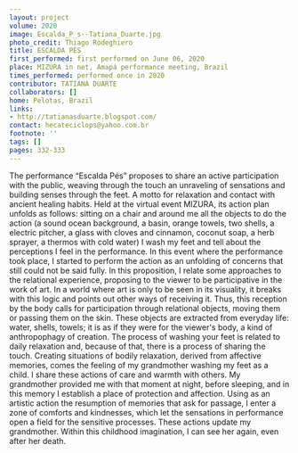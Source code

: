 ```yaml
---
layout: project
volume: 2020
image: Escalda_P_s--Tatiana_Duarte.jpg
photo_credit: Thiago Rodeghiero
title: ESCALDA PÉS
first_performed: first performed on June 06, 2020
place: MIZURA in net, Amapá performance meeting, Brazil
times_performed: performed once in 2020
contributor: TATIANA DUARTE
collaborators: []
home: Pelotas, Brazil
links:
- http://tatianasduarte.blogspot.com/
contact: hecateciclops@yahoo.com.br
footnote: ''
tags: []
pages: 332-333
---
```




The performance “Escalda Pés” proposes to share an active participation with the public, weaving through the touch an unraveling of sensations and building senses through the feet. A motto for relaxation and contact with ancient healing habits. Held at the virtual event MIZURA, its action plan unfolds as follows: sitting on a chair and around me all the objects to do the action (a sound ocean background, a basin, orange towels, two shells, a electric pitcher, a glass with cloves and cinnamon, coconut soap, a herb sprayer, a thermos with cold water) I wash my feet and tell about the perceptions I feel in the performance. In this event where the performance took place, I started to perform the action as an unfolding of concerns that still could not be said fully. In this proposition, I relate some approaches to the relational experience, proposing to the viewer to be participative in the work of art. In a world where art is only to be seen in its visuality, it breaks with this logic and points out other ways of receiving it. Thus, this reception by the body calls for participation through relational objects, moving them or passing them on the skin. These objects are extracted from everyday life: water, shells, towels; it is as if they were for the viewer's body, a kind of anthropophagy of creation. The process of washing your feet is related to daily relaxation and, because of that, there is a process of sharing the touch. Creating situations of bodily relaxation, derived from affective memories, comes the feeling of my grandmother washing my feet as a child. I share these actions of care and warmth with others. My grandmother provided me with that moment at night, before sleeping, and in this memory I establish a place of protection and affection. Using as an artistic action the resumption of memories that ask for passage, I enter a zone of comforts and kindnesses, which let the sensations in performance open a field for the sensitive processes. These actions update my grandmother. Within this childhood imagination, I can see her again, even after her death.
